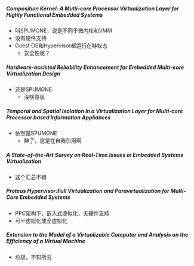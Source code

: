##### Composition Kernel: A Multi-core Processor Virtualization Layer for Highly Functional Embedded Systems

- 叫SPUMONE，说是不同于微内核和VMM
- 没有硬件支持
- Guest OS和Hypervisor都运行在特权态
  - 安全性呢？

##### Hardware-assisted Reliability Enhancement for Embedded Multi-core Virtualization Design

- 还是SPUMONE
  - 没啥意思

##### Temporal and Spatial Isolation in a Virtualization Layer for Multi-core Processor based Information Appliances

- 依然是SPUMONE
  - 醉了，这是在自我引用啊

##### A State-of-the-Art Survey on Real-Time Issues in Embedded Systems Virtualization

- 这个汇总不错

##### Proteus Hypervisor:Full Virtualization and Paravirtualization for Multi-Core Embedded Systems

- PPC架构下，嵌入式虚拟化，无硬件支持
- 可半虚拟化或全虚拟化

##### Extension to the Model of a Virtualizable Computer and Analysis on the Efficiency of a Virtual Machine

- 垃圾，不知所云

